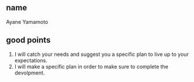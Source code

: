 ## name

Ayane Yamamoto

## good points
1. I will catch your needs and suggest you a specific plan to live up to your expectations.
2. I will make a specific plan in order to make sure to complete the devolpment.




